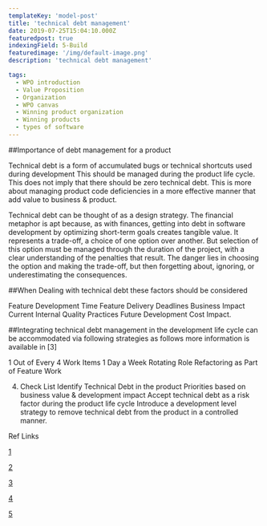 ```yaml
---
templateKey: 'model-post'
title: 'technical debt management'
date: 2019-07-25T15:04:10.000Z
featuredpost: true
indexingField: 5-Build
featuredimage: '/img/default-image.png'
description: 'technical debt management'

tags:
  - WPO introduction
  - Value Proposition
  - Organization
  - WPO canvas
  - Winning product organization
  - Winning products
  - types of software
---
```


##Importance of debt management for a product

Technical debt is a form of accumulated bugs or technical shortcuts used during development This should be managed during the product life cycle. This does not imply that there should be zero technical debt. This is more about managing product code deficiencies in a more effective manner that add value to business & product.



Technical debt can be thought of as a design strategy. The financial metaphor is apt because, as with finances, getting into debt in software development by optimizing short-term goals creates tangible value. It represents a trade-off, a choice of one option over another. But selection of this option must be managed through the duration of the project, with a clear understanding of the penalties that result. The danger lies in choosing the option and making the trade-off, but then forgetting about, ignoring, or underestimating the consequences.



##When Dealing with technical debt these factors should be considered 

Feature Development Time
Feature Delivery Deadlines
Business Impact 
Current Internal Quality Practices
Future Development Cost Impact.


##Integrating technical debt management in the development life cycle can be accommodated via following strategies as follows more information is available in [3]



1 Out of Every 4 Work Items
1 Day a Week
Rotating Role
Refactoring as Part of Feature Work


4. Check List
Identify Technical Debt in the product
Priorities based on business value & development impact
Accept technical debt as a risk factor during the product life cycle
Introduce a development level strategy to remove technical debt from the product in a controlled manner.


Ref Links

[1](https://martinfowler.com/bliki/TechnicalDebt.html)

[2](https://www.atlassian.com/agile/software-development/technical-debt)

[3](https://www.pluralsight.com/tech-blog/managing-technical-debt/)

[4](https://www.agilealliance.org/wp-content/uploads/2016/05/IntroductiontotheTechnicalDebtConcept-V-02.pdf)

[5](https://insights.sei.cmu.edu/sei_blog/2018/10/data-driven-management-of-technical-debt.html)



